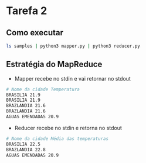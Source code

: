# Tarefa 2

## Como executar

```bash
ls samples | python3 mapper.py | python3 reducer.py
```

## Estratégia do MapReduce

- Mapper recebe no stdin e vai retornar no stdout

```bash
# Nome da cidade Temperatura
BRASILIA 21.9
BRASILIA 21.9
BRAZLANDIA 21.6
BRAZLANDIA 21.6
AGUAS EMENDADAS 20.9
```

- Reducer recebe no stdin e retorna no stdout

```bash
# Nome da cidade Média das temperaturas
BRASILIA 22.5
BRAZLANDIA 22.8
AGUAS EMENDADAS 20.9
```